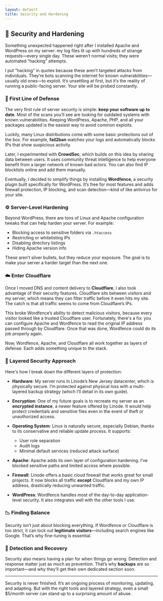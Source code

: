 ```yaml
---
layout: default
title: Security and Hardening
---
```


## 🔐 Security and Hardening

Something unexpected happened right after I installed Apache and WordPress on my server: my log files lit up with hundreds of strange requests—every single day. These weren’t normal visits; they were automated “hacking” attempts.

I put "hacking" in quotes because these aren’t targeted attacks from individuals. They’re bots scanning the internet for known vulnerabilities—usually old ones—to exploit. It’s unsettling at first, but it’s the reality of running a public-facing server. Your site will be probed constantly.

### 🧰 First Line of Defense

The very first rule of server security is simple: **keep your software up to date**. Most of the scans you’ll see are looking for outdated systems with known vulnerabilities. Keeping WordPress, Apache, PHP, and all your packages updated is the easiest way to avoid common exploits.

Luckily, many Linux distributions come with some basic protections out of the box. For example, **fail2ban** watches your logs and automatically blocks IPs that show suspicious activity.

Later, I experimented with **CrowdSec**, which builds on this idea by sharing data between users. It uses community threat intelligence to help everyone benefit from a larger network of known bad actors. You can also find IP blocklists online and add them manually.

Eventually, I decided to simplify things by installing **Wordfence**, a security plugin built specifically for WordPress. It’s free for most features and adds firewall protection, IP blocking, and scan detection—kind of like antivirus for your site.

### ⚙️ Server-Level Hardening

Beyond WordPress, there are tons of Linux and Apache configuration tweaks that can help harden your server. For example:

- Blocking access to sensitive folders via `.htaccess`
- Restricting or whitelisting IPs
- Disabling directory listings
- Hiding Apache version info

These aren’t silver bullets, but they reduce your exposure. The goal is to make your server a harder target than the next one.

### ☁️ Enter Cloudflare

Once I moved DNS and content delivery to **Cloudflare**, I also took advantage of their security features. Cloudflare sits between visitors and my server, which means they can filter traffic before it even hits my site. The catch is that all traffic seems to come from Cloudflare’s IPs.

This broke Wordfence’s ability to detect malicious visitors, because every visitor looked like a trusted Cloudflare user. Fortunately, there's a fix: you can configure Apache and Wordfence to read the original IP address passed through by Cloudflare. Once that was done, Wordfence could do its job properly again.

Now, Wordfence, Apache, and Cloudflare all work together as layers of defense. Each adds something unique to the stack.

### 🧱 Layered Security Approach

Here's how I break down the different layers of protection:

- **Hardware**: My server runs in Linode’s New Jersey datacenter, which is physically secure. I’m protected against physical loss with a multi-layered backup strategy (which I’ll detail in its own guide).
  
- **Encryption**: One of my future goals is to recreate my server as an **encrypted instance**, a newer feature offered by Linode. It would help protect credentials and sensitive files even in the event of theft or unauthorized access.

- **Operating System**: Linux is naturally secure, especially Debian, thanks to its conservative and reliable update process. It supports:
  - User role separation
  - Audit logs
  - Minimal default services (reduced attack surface)

- **Apache**: Apache adds its own layer of configuration hardening. I’ve blocked sensitive paths and limited access where possible.

- **Firewall**: Linode offers a basic cloud firewall that works great for small projects. It now blocks all traffic **except** Cloudflare and my own IP address, drastically reducing unwanted traffic.

- **WordPress**: Wordfence handles most of the day-to-day application-level security. It also integrates well with the other tools I use.

### 📉 Finding Balance

Security isn’t just about blocking everything. If Wordfence or Cloudflare is too strict, it can lock out **legitimate visitors**—including search engines like Google. That’s why fine-tuning is essential.

### 🔄 Detection and Recovery

Security also means having a plan for when things go wrong. Detection and response matter just as much as prevention. That’s why **backups** are so important—and why they’ll get their own dedicated section soon.

---

Security is never finished. It’s an ongoing process of monitoring, updating, and adapting. But with the right tools and layered strategy, even a small $5/month server can stand up to a surprising amount of abuse.
